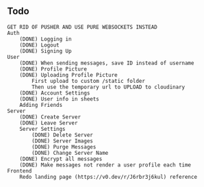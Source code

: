 ## Todo
    GET RID OF PUSHER AND USE PURE WEBSOCKETS INSTEAD
    Auth
        (DONE) Logging in
        (DONE) Logout
        (DONE) Signing Up
    User
        (DONE) When sending messages, save ID instead of username
        (DONE) Profile Picture
        (DONE) Uploading Profile Picture
            First upload to custom /static folder
            Then use the temporary url to UPLOAD to cloudinary
        (DONE) Account Settings
        (DONE) User info in sheets
        Adding Friends
    Server
        (DONE) Create Server
        (DONE) Leave Server
        Server Settings
            (DONE) Delete Server
            (DONE) Server Images
            (DONE) Purge Messages
            (DONE) Change Server Name
        (DONE) Encrypt all messages
        (DONE) Make messages not render a user profile each time
    Frontend
        Redo landing page (https://v0.dev/r/J6rbr3j6kul) reference
